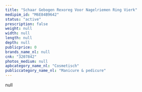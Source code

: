 ```yaml
---
title: "Schaar Gebogen Rexoreg Voor Nagelriemen Ring Vierk"
medipim_id: "M6E84B9642"
status: "active"
prescription: false
weight: null
width: null
length: null
depth: null
publicprice: 0
brands_name_nl: null
cnk: "3207842"
photos_medium: null
apbcategory_name_nl: "Cosmetisch"
publiccategory_name_nl: "Manicure & pedicure"
---
```

null
